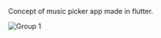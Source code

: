 Concept of music picker app made in flutter.

![Group 1](https://github.com/poteznyszymon/music_swiper/assets/77408864/bea7c89c-7a9f-41a5-8451-f8d7cc65fe22)
